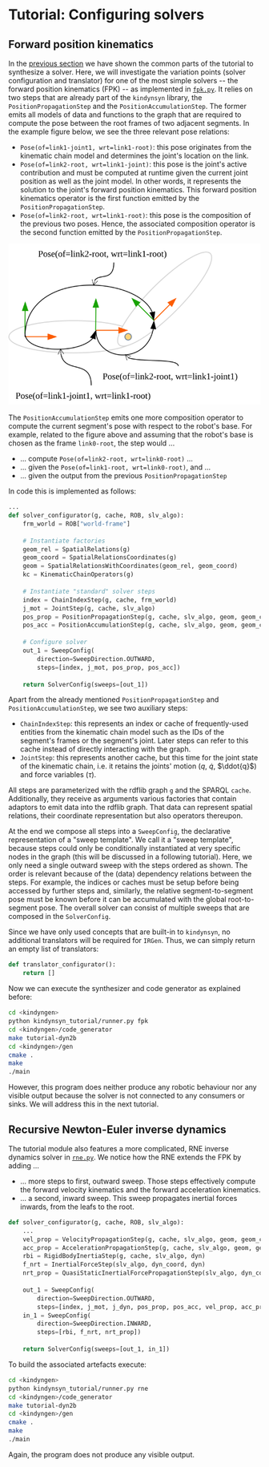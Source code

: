 # Tutorial: Configuring solvers

## Forward position kinematics

In the [previous section](getting_started.md) we have shown the common parts of the tutorial to synthesize a solver. Here, we will investigate the variation points (solver configuration and translator) for one of the most simple solvers -- the forward position kinematics (FPK) -- as implemented in [`fpk.py`](https://github.com/comp-rob2b/kindyngen/kindynsyn_tutorial/fpk.py). It relies on two steps that are already part of the `kindynsyn` library, the `PositionPropagationStep` and the `PositionAccumulationStep`. The former emits all models of data and functions to the graph that are required to compute the pose between the root frames of two adjacent segments. In the example figure below, we see the three relevant pose relations:

* `Pose(of=link1-joint1, wrt=link1-root)`: this pose originates from the kinematic chain model and determines the joint's location on the link.
* `Pose(of=link2-root, wrt=link1-joint)`: this pose is the joint's active contribution and must be computed at runtime given the current joint position as well as the joint model. In other words, it represents the solution to the joint's forward position kinematics. This forward position kinematics operator is the first function emitted by the `PositionPropagationStep`.
* `Pose(of=link2-root, wrt=link1-root)`: this pose is the composition of the previous two poses. Hence, the associated composition operator is the second function emitted by the `PositionPropagationStep`.

![Pose relations associated with two segments](fig/spatial_relations.svg)

The `PositionAccumulationStep` emits one more composition operator to compute the current segment's pose with respect to the robot's base. For example, related to the figure above and assuming that the robot's base is chosen as the frame `link0-root`, the step would ...

* ... compute `Pose(of=link2-root, wrt=link0-root)` ...
* ... given the `Pose(of=link1-root, wrt=link0-root)`, and ...
* ... given the output from the previous `PositionPropagationStep`

In code this is implemented as follows:
```python
...
def solver_configurator(g, cache, ROB, slv_algo):
    frm_world = ROB["world-frame"]

    # Instantiate factories
    geom_rel = SpatialRelations(g)
    geom_coord = SpatialRelationsCoordinates(g)
    geom = SpatialRelationsWithCoordinates(geom_rel, geom_coord)
    kc = KinematicChainOperators(g)

    # Instantiate "standard" solver steps
    index = ChainIndexStep(g, cache, frm_world)
    j_mot = JointStep(g, cache, slv_algo)
    pos_prop = PositionPropagationStep(g, cache, slv_algo, geom, geom_coord, kc)
    pos_acc = PositionAccumulationStep(g, cache, slv_algo, geom, geom_coord)

    # Configure solver
    out_1 = SweepConfig(
        direction=SweepDirection.OUTWARD,
        steps=[index, j_mot, pos_prop, pos_acc])

    return SolverConfig(sweeps=[out_1])
```

Apart from the already mentioned `PositionPropagationStep` and `PositionAccumulationStep`, we see two auxiliary steps:

* `ChainIndexStep`: this represents an index or cache of frequently-used entities from the kinematic chain model such as the IDs of the segment's frames or the segment's joint. Later steps can refer to this cache instead of directly interacting with the graph.
* `JointStep`: this represents another cache, but this time for the joint state of the kinematic chain, i.e. it retains the joints' motion ($q$, $\dot{q}$, $\ddot{q}$) and force variables ($\tau$).

All steps are parameterized with the rdflib graph `g` and the SPARQL `cache`. Additionally, they receive as arguments various factories that contain adaptors to emit data into the rdflib graph. That data can represent spatial relations, their coordinate representation but also operators thereupon.

At the end we compose all steps into a `SweepConfig`, the declarative representation of a "sweep template". We call it a "sweep template", because steps could only be conditionally instantiated at very specific nodes in the graph (this will be discussed in a following tutorial). Here, we only need a single outward sweep with the steps ordered as shown. The order is relevant because of the (data) dependency relations between the steps. For example, the indices or caches must be setup before being accessed by further steps and, similarly, the relative segment-to-segment pose must be known before it can be accumulated with the global root-to-segment pose. The overall solver can consist of multiple sweeps that are composed in the `SolverConfig`.

Since we have only used concepts that are built-in to `kindynsyn`, no additional translators will be required for `IRGen`. Thus, we can simply return an empty list of translators:
```python
def translator_configurator():
    return []
```

Now we can execute the synthesizer and code generator as explained before:
```bash
cd <kindyngen>
python kindynsyn_tutorial/runner.py fpk
cd <kindyngen>/code_generator
make tutorial-dyn2b
cd <kindyngen>/gen
cmake .
make
./main
```

However, this program does neither produce any robotic behaviour nor any visible output because the solver is not connected to any consumers or sinks. We will address this in the next tutorial.


## Recursive Newton-Euler inverse dynamics

The tutorial module also features a more complicated, RNE inverse dynamics solver in [`rne.py`](https://github.com/comp-rob2b/kindyngen/kindynsyn_tutorial/rne.py). We notice how the RNE extends the FPK by adding ...

* ... more steps to first, outward sweep. Those steps effectively compute the forward velocity kinematics and the forward acceleration kinematics.
* ... a second, inward sweep. This sweep propagates inertial forces inwards, from the leafs to the root.

```python
def solver_configurator(g, cache, ROB, slv_algo):
    ...
    vel_prop = VelocityPropagationStep(g, cache, slv_algo, geom, geom_coord, kc)
    acc_prop = AccelerationPropagationStep(g, cache, slv_algo, geom, geom_coord, kc)
    rbi = RigidBodyInertiaStep(g, cache, slv_algo, dyn)
    f_nrt = InertialForceStep(slv_algo, dyn_coord, dyn)
    nrt_prop = QuasiStaticInertialForcePropagationStep(slv_algo, dyn_coord, dyn, kc, kc_stat)

    out_1 = SweepConfig(
        direction=SweepDirection.OUTWARD,
        steps=[index, j_mot, j_dyn, pos_prop, pos_acc, vel_prop, acc_prop])
    in_1 = SweepConfig(
        direction=SweepDirection.INWARD,
        steps=[rbi, f_nrt, nrt_prop])

    return SolverConfig(sweeps=[out_1, in_1])
```

To build the associated artefacts execute:
```bash
cd <kindyngen>
python kindynsyn_tutorial/runner.py rne
cd <kindyngen>/code_generator
make tutorial-dyn2b
cd <kindyngen>/gen
cmake .
make
./main
```

Again, the program does not produce any visible output.
